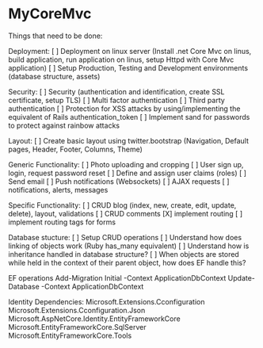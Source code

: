 # MyCoreMvc

Things that need to be done:

Deployment:
[ ] Deployment on linux server (Install .net Core Mvc on linus, build application, run application on linus, setup Httpd with Core Mvc application)
[ ] Setup Production, Testing and Development environments (database structure, assets)

Security:
[ ] Security (authentication and identification, create SSL certificate, setup TLS)
[ ] Multi factor authentication
[ ] Third party authentication
[ ] Protection for XSS attacks by using/implementing the equivalent of Rails authentication_token
[ ] Implement sand for passwords to protect against rainbow attacks
 
Layout:
[ ] Create basic layout using twitter.bootstrap (Navigation, Default pages, Header, Footer, Columns, Theme)

Generic Functionality:
[ ] Photo uploading and cropping
[ ] User sign up, login, request password reset
[ ] Define and assign user claims (roles)
[ ] Send email
[ ] Push notifications (Websockets)
[ ] AJAX requests
[ ] notifications, alerts, messages

Specific Functionality:
[ ] CRUD blog (index, new, create, edit, update, delete), layout, validations
[ ] CRUD comments
[X] implement routing
[ ] implement routing tags for forms

Database stucture:
[ ] Setup CRUD operations
[ ] Understand how does linking of objects work (Ruby has_many equivalent)
[ ] Understand how is inheritance handled in database structure?
[ ] When objects are stored while held in the context of their parent object, how does EF handle this?


EF operations
Add-Migration Initial -Context ApplicationDbContext
Update-Database -Context ApplicationDbContext

Identity Dependencies:
Microsoft.Extensions.Cconfiguration
Microsoft.Extensions.Cconfiguration.Json
Microsoft.AspNetCore.Identity.EntityFrameworkCore
Microsoft.EntityFrameworkCore.SqlServer
Microsoft.EntityFrameworkCore.Tools






